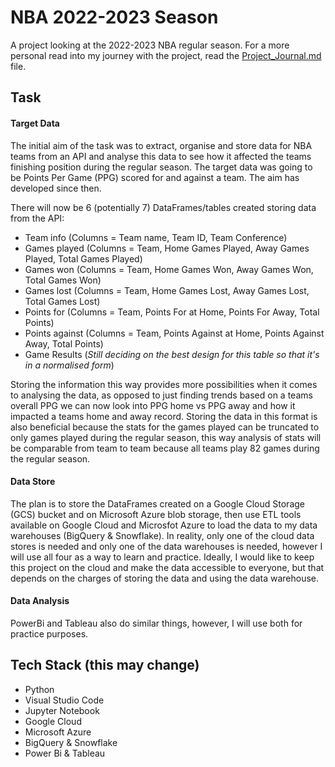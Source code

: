 # NBA 2022-2023 Season
A project looking at the 2022-2023 NBA regular season. For a more personal read into my journey with the project, read the [Project_Journal.md](https://github.com/adeoyethomas/NBA_2022-2023/blob/main/Project_Journal.md) file.

## Task
#### Target Data
The initial aim of the task was to extract, organise and store data for NBA teams from an API and analyse this data to see how it affected the teams finishing position during the regular season. The target data was going to be Points Per Game (PPG) scored for and against a team. The aim has developed since then.

There will now be 6 (potentially 7) DataFrames/tables created storing data from the API:

* Team info (Columns = Team name, Team ID, Team Conference)
* Games played (Columns = Team, Home Games Played, Away Games Played, Total Games Played)
* Games won (Columns = Team, Home Games Won, Away Games Won, Total Games Won)
* Games lost (Columns = Team, Home Games Lost, Away Games Lost, Total Games Lost)
* Points for (Columns = Team, Points For at Home, Points For Away, Total Points)
* Points against (Columns = Team, Points Against at Home, Points Against Away, Total Points)
* Game Results (*Still deciding on the best design for this table so that it's in a normalised form*)

Storing the information this way provides more possibilities when it comes to analysing the data, as opposed to just finding trends based on a teams overall PPG we can now look into PPG home vs PPG away and how it impacted a teams home and away record. Storing the data in this format is also beneficial because the stats for the games played can be truncated to only games played during the regular season, this way analysis of stats will be comparable from team to team because all teams play 82 games during the regular season.

#### Data Store
The plan is to store the DataFrames created on a Google Cloud Storage (GCS) bucket and on Microsoft Azure blob storage, then use ETL tools available on Google Cloud and Microsfot Azure to load the data to my data warehouses (BigQuery & Snowflake). In reality, only one of the cloud data stores is needed and only one of the data warehouses is needed, however I will use all four as a way to learn and practice. Ideally, I would like to keep this project on the cloud and make the data accessible to everyone, but that depends on the charges of storing the data and using the data warehouse.

#### Data Analysis
PowerBi and Tableau also do similar things, however, I will use both for practice purposes.

## Tech Stack (this may change)
* Python
* Visual Studio Code
* Jupyter Notebook
* Google Cloud
* Microsoft Azure
* BigQuery & Snowflake 
* Power Bi & Tableau 
